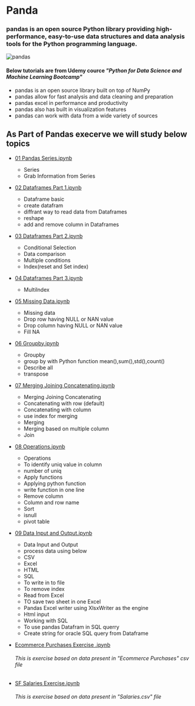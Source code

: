 
# Panda
### pandas is an open source Python library providing high-performance, easy-to-use data structures and data analysis tools for the Python programming language.


![pandas](https://user-images.githubusercontent.com/1712113/49327325-43fee080-f586-11e8-91ce-a8437ee25931.png)




#### Below tutorials are from Udemy cource _"Python for Data Science and Machine Learning Bootcamp"_


*  pandas is an open source library built on top of NumPy
*  pandas allow for fast analysis and data cleaning and preparation
*  pandas excel in performance and productivity 
*  pandas also has built in visualization features
*  pandas can work with data from a wide variety of sources

## As Part of Pandas execerve we will study below topics

* [01 Pandas Series.ipynb](https://github.com/sujitdhamale/pandas/blob/master/01%20Pandas%20Series.ipynb)	

    * Series
    * Grab Information from Series
    



* [02 Dataframes Part 1.ipynb](https://github.com/sujitdhamale/pandas/blob/master/02%20Dataframes%20Part%201.ipynb)	

    *	Dataframe basic
    *	create datafram
    *	diffrant way to read data from Dataframes 
    *	reshape
    *	add and remove column in Dataframes
    
* [03 Dataframes Part 2.ipynb](https://github.com/sujitdhamale/pandas/blob/master/03%20Dataframes%20Part%202.ipynb)

    *	Conditional Selection
    *	Data comparison
    *	Multiple conditions
    *	Index(reset and Set index) 
    
* [04 Dataframes Part 3.ipynb](https://github.com/sujitdhamale/pandas/blob/master/04%20Dataframes%20Part%203.ipynb)

    *	MultiIndex

* [05 Missing Data.ipynb](https://github.com/sujitdhamale/pandas/blob/master/05%20Missing%20Data.ipynb)

    *	Missing data
    *	Drop row having NULL or NAN value
    *	Drop column having NULL or NAN value
    *	Fill NA

* [06 Groupby.ipynb](https://github.com/sujitdhamale/pandas/blob/master/06%20Groupby.ipynb)

    *	Groupby
    *	group by with Python function mean(),sum(),std(),count()
    *	Describe all
    *	transpose

* [07 Merging Joining Concatenating.ipynb](https://github.com/sujitdhamale/pandas/blob/master/07%20Merging%20Joining%20Concatenating.ipynb)

    *	Merging Joining Concatenating
    *	Concatenating with row (default)
    *	Concatenating with column
    *	use index for merging
    *	Merging
    *	Merging based on multiple column
    *	Join


* [08 Operations.ipynb](https://github.com/sujitdhamale/pandas/blob/master/08%20Operations.ipynb)

    *	Operations
    *	To identify uniq value in column
    *	number of uniq
    *	Apply functions
    *	Applying python function
    *	write function in one line
    *	Remove column
    *	Column and row name
    *	Sort
    *	isnull
    *	pivot table

* [09 Data Input and Output.ipynb](https://github.com/sujitdhamale/pandas/blob/master/09%20Data%20Input%20and%20Output.ipynb)

    *	Data Input and Output
    *	process data using below
    *	CSV
    *	Excel
    *	HTML
    *	SQL
    *	To write in to file
    *	To remove index
    *	Read from Excel
    *	TO save two sheet in one Excel
    *	Pandas Excel writer using XlsxWriter as the engine
    *	Html input
    *	Working with SQL
    *	To use pandas Datafram in SQL querry
    *	Create string for oracle SQL query from Dataframe
    

* [Ecommerce Purchases Exercise .ipynb](https://github.com/sujitdhamale/pandas/blob/master/Ecommerce%20Purchases%20Exercise%20.ipynb)

   ###### This is exercise based on data present in "Ecommerce Purchases" csv file 

* [SF Salaries Exercise.ipynb](https://github.com/sujitdhamale/pandas/blob/master/SF%20Salaries%20Exercise.ipynb)
   
   ###### This is exercise based on data present in "Salaries.csv"  file 

